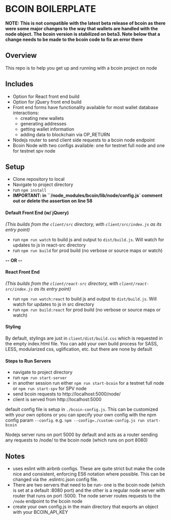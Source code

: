 # BCOIN BOILERPLATE
**NOTE: This is not compatible with the latest beta release of bcoin as there were some major changes to the way that wallets are handled with the node object. The bcoin version is stabilized on beta3. Note below that a change needs to be made to the bcoin code to fix an error there**
## Overview
This repo is to help you get up and running with a bcoin project on node

## Includes
* Option for React front end build
* Option for jQuery front end build
* Front end forms have functionality available for most wallet database interactions:
  * creating new wallets
  * generating addresses
  * getting wallet information
  * adding data to blockchain via OP_RETURN
* Nodejs router to send client side requests to a bcoin node endpoint
* Bcoin Node with two configs available: one for testnet full node and one for testnet spv node


## Setup
* Clone repository to local
* Navigate to project directory
* run `npm install`
* **IMPORTANT: in ``/node_modules/bcoin/lib/node/config.js` comment out or delete the assertion on line 58**

#### Default Front End (w/ jQuery)
*(This builds from the `client/src` directory, with `client/src/index.js` as its entry point)*
* run `npm run watch` to build js and output to `dist/build.js`. Will watch for updates to js in react-src directory
* run `npm run build` for prod build (no verbose or source maps or watch)

**-- OR --**

#### React Front End
*(This builds from the `client/react-src` directory, with `client/react-src/index.js` as its entry point)*
* run `npm run watch:react` to build js and output to `dist/build.js`. Will watch for updates to js in src directory
* run `npm run build:react` for prod build (no verbose or source maps or watch)

#### Styling
By default, stylings are just in `client/dist/build.css` which is requested in the empty index.html file. You can add your own build process for SASS, LESS, modularized css, uglification, etc. but there are none by default

#### Steps to Run Servers
* navigate to project directory
* run `npm run start-server`
* in another session run either `npm run start-bcoin` for a testnet full node or `npm run start-spv` for SPV node
* send bcoin requests to http://localhost:5000/node/
* client is served from http://localhost:5000

default config file is setup in `./bcoin-config.js`. This can be customized with your own options or you can specify your own config with the npm config param `--config`. e.g. `npm --config=./custom-config.js run start-bcoin`


Nodejs server runs on port 5000 by default and acts as a router sending any requests to /node/ to the bcoin node (which runs on port 8080)

## Notes
* uses eslint with airbnb configs. These are quite strict but make the code nice and consistent, enforcing ES6 notation where possible. This can be changed via the .eslintrc.json config file.
* There are two servers that need to be run- one is the bcoin node (which is set at a default :8080 port) and the other is a regular node server with router that runs on port :5000. The node server routes requests to the `/node` endpoint to the bcoin node
* create your own config.js in the main directory that exports an object with your BCOIN_API_KEY
